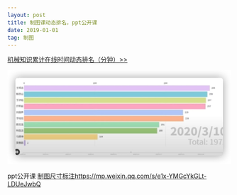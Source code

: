 ```yaml
---
layout: post
title: 制图课动态排名，ppt公开课
date: 2019-01-01
tag: 制图
---
```


 [机械知识累计在线时间动态排名（分钟）>>](https://h5.weishi.qq.com/weishi/feed/7fZpwMf871JiqPhmD/wsfeed?wxplay=1&id=7fZpwMf871JiqPhmD&spid=1584693160219475&qua=v1_iph_weishi_6.4.3_645_app_a&chid=100081014&pkg=3670&attach=cp_reserves3_1000370011)

 ![](/media/2.jpg)

ppt公开课
[制图尺寸标注](https://mp.weixin.qq.com/s/e1x-YMGcYkGLt-LDUeJwbQ)<https://mp.weixin.qq.com/s/e1x-YMGcYkGLt-LDUeJwbQ>
